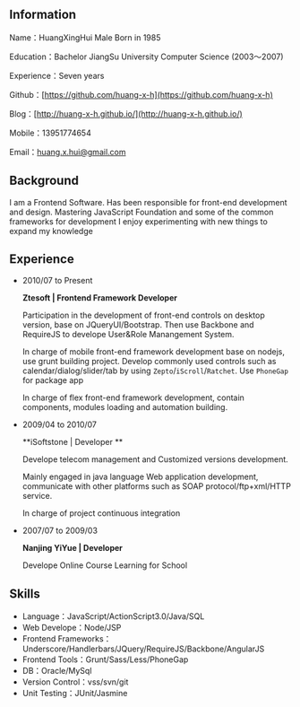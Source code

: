 ## Information ##

Name：HuangXingHui Male Born in 1985

Education：Bachelor JiangSu University Computer Science (2003～2007)

Experience：Seven years

Github：[https://github.com/huang-x-h](https://github.com/huang-x-h)

Blog：[http://huang-x-h.github.io/](http://huang-x-h.github.io/)

Mobile：13951774654

Email：huang.x.hui@gmail.com

## Background ##

I am a Frontend Software. Has been responsible for front-end development and design.
Mastering JavaScript Foundation and some of the common frameworks for development
I enjoy experimenting with new things to expand my knowledge

## Experience ##

- 2010/07 to Present

	**Ztesoft | Frontend Framework Developer**

    Participation in the development of front-end controls on desktop version, base on JQueryUI/Bootstrap.
	Then use Backbone and RequireJS to develope User&Role Manangement System.

	In charge of mobile front-end framework development base on nodejs, use grunt building project.
	Develop commonly used controls such as calendar/dialog/slider/tab by using `Zepto`/`iScroll`/`Ratchet`.
	Use `PhoneGap` for package app

	In charge of flex front-end framework development, contain components, modules loading and automation building.

- 2009/04 to 2010/07

	**iSoftstone | Developer **

	Develope telecom management and Customized versions development.

    Mainly engaged in java language Web application development, communicate with other platforms such as SOAP protocol/ftp+xml/HTTP service.

    In charge of project continuous integration

- 2007/07 to 2009/03

	**Nanjing YiYue | Developer**

    Develope Online Course Learning for School


## Skills ##

- Language：JavaScript/ActionScript3.0/Java/SQL
- Web Develope：Node/JSP
- Frontend Frameworks：Underscore/Handlerbars/JQuery/RequireJS/Backbone/AngularJS
- Frontend Tools：Grunt/Sass/Less/PhoneGap
- DB：Oracle/MySql
- Version Control：vss/svn/git
- Unit Testing：JUnit/Jasmine
